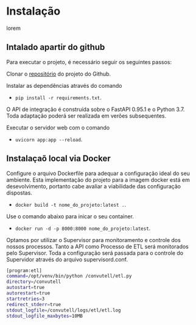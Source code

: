 # Instalação
lorem

## Intalado apartir do github

Para executar o projeto, é necessário seguir os seguintes passos:

Clonar o [repositório](https://github.com/claytonlovin/convutell) do projeto do Github.

Instalar as dependências através do comando

* `pip install -r requirements.txt`.

O API de integração é construída sobre o FastAPI 0.95.1 e o Python 3.7. Toda adaptação poderá ser realizada em verões subsequentes.

Executar o servidor web com o comando

* `uvicorn app:app --reload`. 

## Instalaçaõ local via Docker

Configure o arquivo Dockerfile para adequar a configuração ideal do seu ambiente. Esta implementação do projeto para a imagem docker está em desevolvimento, portanto cabe avaliar a viabilidade das configuração dispostas.

* `docker build -t nome_do_projeto:latest .`. 

Use o comando abaixo para inicar o seu container.

* `docker run -d -p 8000:8000 nome_do_projeto:latest`.

Optamos por utilizar o Supervisor para monitoramento e controle dos nossos processos. Tanto a API como Processo de ETL será monitorados pelo Supervisor. Toda a configuração será passada para o controle do Supervidor através do arquivo supervisord.conf.


```bash
[program:etl]
command=/opt/venv/bin/python /convutell/etl.py
directory=/convutell
autostart=true
autorestart=true
startretries=3
redirect_stderr=true
stdout_logfile=/convutell/logs/etl/etl.log
stdout_logfile_maxbytes=10MB

``` 